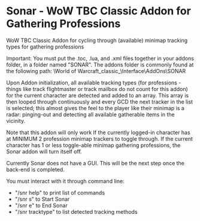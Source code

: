 # Sonar - WoW TBC Classic Addon for Gathering Professions
WoW TBC Classic Addon for cycling through (available) minimap tracking types for gathering professions

Important: You must put the .toc, .lua, and .xml files together in your addons folder, in a folder named "SONAR". The addons folder is commonly found at the following path: \World of Warcraft\_classic_\Interface\AddOns\SONAR

Upon Addon initialization, all available tracking types (for professions - things like track flightmaster or track mailbox do not count for this addon) for the current character are detected and added to an array. This array is then looped through continuously and every GCD the next tracker in the list is selected; this almost gives the feel to the player like their minimap is a radar: pinging-out and detecting all available gatherable items in the vicinity.

Note that this addon will only work If the currently logged-in character has at MINIMUM 2 profession minimap trackers to toggle through. If the current character has 1 or less toggle-able minimap gathering professions, the Sonar addon will turn itself off.

Currently Sonar does not have a GUI. This will be the next step once the back-end is completed. 

You must interact with it through command line:
 - "/snr help" to print list of commands
 - "/snr s" to Start Sonar
 - "/snr e" to End Sonar
 - "/snr tracktype" to list detected tracking methods
